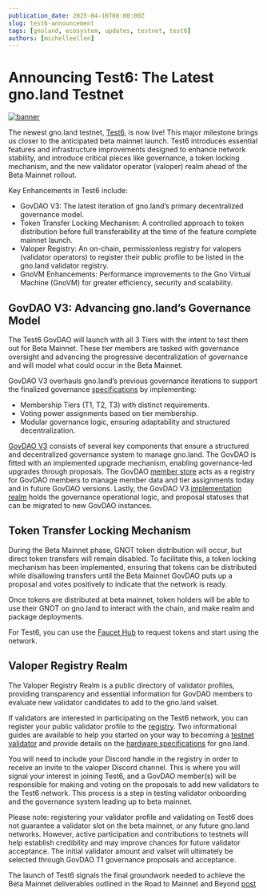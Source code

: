 ```yaml
---
publication_date: 2025-04-16T00:00:00Z
slug: test6-announcement
tags: [gnoland, ecosystem, updates, testnet, test6]
authors: [michelleellen]
---
```


# Announcing Test6: The Latest gno.land Testnet


[![banner](https://gnolang.github.io/blog/2025-04-16_test6-announcement/src/thumbs/banner.jpg)](https://gnolang.github.io/blog/2025-04-16_test6-announcement/src/banner.jpg)

The newest gno.land testnet, [Test6](https://test6.testnets.gno.land/), is now live! This major milestone brings us closer to the anticipated beta mainnet launch. Test6 introduces essential features and infrastructure improvements designed to enhance network stability, and introduce critical pieces like governance, a token locking mechanism, and the new validator operator (valoper) realm ahead of the Beta Mainnet rollout.

Key Enhancements in Test6 include: 

- GovDAO V3: The latest iteration of gno.land’s primary decentralized governance model.
- Token Transfer Locking Mechanism: A controlled approach to token distribution before full transferability at the time of the feature complete mainnet launch.
- Valoper Registry: An on-chain, permissionless registry for valopers (validator operators) to register their public profile to be listed in the gno.land validator registry.
- GnoVM Enhancements: Performance improvements to the Gno Virtual Machine (GnoVM) for greater efficiency, security and scalability.

## GovDAO V3: Advancing gno.land’s Governance Model

The Test6 GovDAO will launch with all 3 Tiers with the intent to test them out for Beta Mainnet. These tier members are tasked with governance oversight and advancing the progressive decentralization of governance and will model what could occur in the Beta Mainnet.

GovDAO V3 overhauls gno.land’s previous governance iterations to support the finalized governance [specifications](https://gist.github.com/jaekwon/918ad325c4c8f7fb5d6e022e33cb7eb3) by implementing:

- Membership Tiers (T1, T2, T3) with distinct requirements.
- Voting power assignments based on tier membership.
- Modular governance logic, ensuring adaptability and structured decentralization.

[GovDAO V3](https://test6.testnets.gno.land/r/gov/dao/) consists of several key components that ensure a structured and decentralized governance system to manage gno.land. The GovDAO is fitted with an implemented upgrade mechanism, enabling governance-led upgrades through proposals. The GovDAO [member store](https://test6.testnets.gno.land/r/gov/dao/v3/memberstore) acts as a registry for GovDAO members to manage member data and tier assignments today and in future GovDAO versions. Lastly, the GovDAO V3 [implementation realm](https://test6.testnets.gno.land/r/gov/dao) holds the governance operational logic, and proposal statuses that can be migrated to new GovDAO instances.

## Token Transfer Locking Mechanism

During the Beta Mainnet phase, GNOT token distribution will occur, but direct token transfers will remain disabled. To facilitate this, a token locking mechanism has been implemented, ensuring that tokens can be distributed while disallowing transfers until the Beta Mainnet GovDAO puts up a proposal and votes positively to indicate that the network is ready.

Once tokens are distributed at beta mainnet, token holders will be able to use their GNOT on gno.land to interact with the chain, and make realm and package deployments.

For Test6, you can use the [Faucet Hub](https://faucet.gno.land/) to request tokens and start using the network.

## Valoper Registry Realm

The Valoper Registry Realm is a public directory of validator profiles, providing transparency and essential information for GovDAO members to evaluate new validator candidates to add to the gno.land valset.

If validators are interested in participating on the Test6 network, you can register your public validator profile to the [registry](https://test6.testnets.gno.land/r/gnoland/valopers). Two informational guides are available to help you started on your way to becoming a [testnet validator](https://gnops.io/articles/guides/become-testnet-validator/) and provide details on the [hardware specifications](https://gnops.io/articles/effective-gnops/validator-specs/) for gno.land.

You will need to include your Discord handle in the registry in order to receive an invite to the valoper Discord channel. This is where you will signal your interest in joining Test6, and a GovDAO member(s) will be responsible for making and voting on the proposals to add new validators to the Test6 network. This process is a step in testing validator onboarding and the governance system leading up to beta mainnet.

Please note: registering your validator profile and validating on Test6 does not guarantee a validator slot on the beta mainnet, or any future gno.land networks. However, active participation and contributions to testnets will help establish credibility and may improve chances for future validator acceptance. The initial validator amount and valset will ultimately be selected through GovDAO T1 governance proposals and acceptance.

The launch of Test6 signals the final groundwork needed to achieve the Beta Mainnet deliverables outlined in the Road to Mainnet and Beyond [post](https://gno.land/r/gnoland/blog:p/road-to-mainnet)

